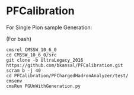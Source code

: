 # PFCalibration  
For Single Pion sample Generation:

(For bash)
```
cmsrel CMSSW_10_6_0
cd CMSSW_10_6_0/src
git clone -b UltraLegacy_2016 https://github.com/bkansal/PFCalibration.git
scram b -j 40
cd PFCalibration/PFChargedHadronAnalyzer/test/
cmsenv
cmsRun PGUnWithGeneration.py
```

